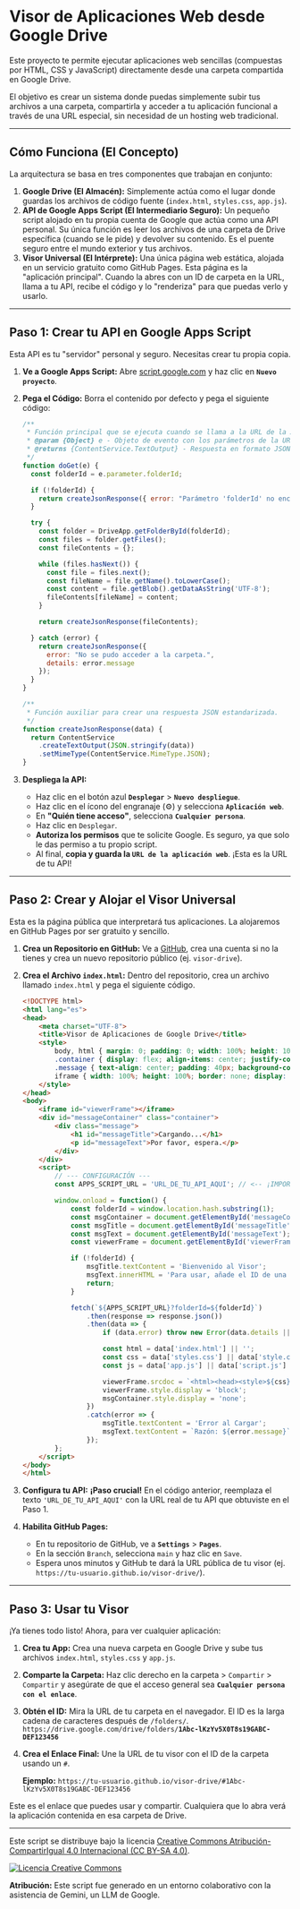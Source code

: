 # Visor de Aplicaciones Web desde Google Drive

Este proyecto te permite ejecutar aplicaciones web sencillas (compuestas por HTML, CSS y JavaScript) directamente desde una carpeta compartida en Google Drive.

El objetivo es crear un sistema donde puedas simplemente subir tus archivos a una carpeta, compartirla y acceder a tu aplicación funcional a través de una URL especial, sin necesidad de un hosting web tradicional.

---

## Cómo Funciona (El Concepto)

La arquitectura se basa en tres componentes que trabajan en conjunto:

1.  **Google Drive (El Almacén):** Simplemente actúa como el lugar donde guardas los archivos de código fuente (`index.html`, `styles.css`, `app.js`).
2.  **API de Google Apps Script (El Intermediario Seguro):** Un pequeño script alojado en tu propia cuenta de Google que actúa como una API personal. Su única función es leer los archivos de una carpeta de Drive específica (cuando se le pide) y devolver su contenido. Es el puente seguro entre el mundo exterior y tus archivos.
3.  **Visor Universal (El Intérprete):** Una única página web estática, alojada en un servicio gratuito como GitHub Pages. Esta página es la "aplicación principal". Cuando la abres con un ID de carpeta en la URL, llama a tu API, recibe el código y lo "renderiza" para que puedas verlo y usarlo.

---

## Paso 1: Crear tu API en Google Apps Script

Esta API es tu "servidor" personal y seguro. Necesitas crear tu propia copia.

1.  **Ve a Google Apps Script:** Abre [script.google.com](https://script.google.com) y haz clic en **`Nuevo proyecto`**.
2.  **Pega el Código:** Borra el contenido por defecto y pega el siguiente código:

    ```javascript
    /**
     * Función principal que se ejecuta cuando se llama a la URL de la API (GET).
     * @param {Object} e - Objeto de evento con los parámetros de la URL.
     * @returns {ContentService.TextOutput} - Respuesta en formato JSON.
     */
    function doGet(e) {
      const folderId = e.parameter.folderId;
    
      if (!folderId) {
        return createJsonResponse({ error: "Parámetro 'folderId' no encontrado." });
      }
    
      try {
        const folder = DriveApp.getFolderById(folderId);
        const files = folder.getFiles();
        const fileContents = {};
    
        while (files.hasNext()) {
          const file = files.next();
          const fileName = file.getName().toLowerCase();
          const content = file.getBlob().getDataAsString('UTF-8');
          fileContents[fileName] = content;
        }
    
        return createJsonResponse(fileContents);
    
      } catch (error) {
        return createJsonResponse({ 
          error: "No se pudo acceder a la carpeta.",
          details: error.message
        });
      }
    }
    
    /**
     * Función auxiliar para crear una respuesta JSON estandarizada.
     */
    function createJsonResponse(data) {
      return ContentService
        .createTextOutput(JSON.stringify(data))
        .setMimeType(ContentService.MimeType.JSON);
    }
    ```

3.  **Despliega la API:**
    * Haz clic en el botón azul **`Desplegar`** > **`Nuevo despliegue`**.
    * Haz clic en el ícono del engranaje (⚙️) y selecciona **`Aplicación web`**.
    * En **"Quién tiene acceso"**, selecciona **`Cualquier persona`**.
    * Haz clic en `Desplegar`.
    * **Autoriza los permisos** que te solicite Google. Es seguro, ya que solo le das permiso a tu propio script.
    * Al final, **copia y guarda la `URL de la aplicación web`**. ¡Esta es la URL de tu API!

---

## Paso 2: Crear y Alojar el Visor Universal

Esta es la página pública que interpretará tus aplicaciones. La alojaremos en GitHub Pages por ser gratuito y sencillo.

1.  **Crea un Repositorio en GitHub:** Ve a [GitHub](https://github.com), crea una cuenta si no la tienes y crea un nuevo repositorio público (ej. `visor-drive`).
2.  **Crea el Archivo `index.html`:** Dentro del repositorio, crea un archivo llamado `index.html` y pega el siguiente código.

    ```html
    <!DOCTYPE html>
    <html lang="es">
    <head>
        <meta charset="UTF-8">
        <title>Visor de Aplicaciones de Google Drive</title>
        <style>
            body, html { margin: 0; padding: 0; width: 100%; height: 100%; font-family: sans-serif; }
            .container { display: flex; align-items: center; justify-content: center; width: 100%; height: 100%; background-color: #f0f2f5; }
            .message { text-align: center; padding: 40px; background-color: white; border-radius: 8px; box-shadow: 0 4px 12px rgba(0,0,0,0.1); }
            iframe { width: 100%; height: 100%; border: none; display: none; }
        </style>
    </head>
    <body>
        <iframe id="viewerFrame"></iframe>
        <div id="messageContainer" class="container">
            <div class="message">
                <h1 id="messageTitle">Cargando...</h1>
                <p id="messageText">Por favor, espera.</p>
            </div>
        </div>
        <script>
            // --- CONFIGURACIÓN ---
            const APPS_SCRIPT_URL = 'URL_DE_TU_API_AQUI'; // <-- ¡IMPORTANTE: Pega tu URL aquí!
    
            window.onload = function() {
                const folderId = window.location.hash.substring(1);
                const msgContainer = document.getElementById('messageContainer');
                const msgTitle = document.getElementById('messageTitle');
                const msgText = document.getElementById('messageText');
                const viewerFrame = document.getElementById('viewerFrame');
    
                if (!folderId) {
                    msgTitle.textContent = 'Bienvenido al Visor';
                    msgText.innerHTML = 'Para usar, añade el ID de una carpeta de Drive a la URL después de un #.';
                    return;
                }
    
                fetch(`${APPS_SCRIPT_URL}?folderId=${folderId}`)
                    .then(response => response.json())
                    .then(data => {
                        if (data.error) throw new Error(data.details || data.error);
    
                        const html = data['index.html'] || '';
                        const css = data['styles.css'] || data['style.css'] || '';
                        const js = data['app.js'] || data['script.js'] || '';
    
                        viewerFrame.srcdoc = `<html><head><style>${css}</style></head><body>${html}<script>${js}<\/script></body></html>`;
                        viewerFrame.style.display = 'block';
                        msgContainer.style.display = 'none';
                    })
                    .catch(error => {
                        msgTitle.textContent = 'Error al Cargar';
                        msgText.textContent = `Razón: ${error.message}`;
                    });
            };
        </script>
    </body>
    </html>
    ```

3.  **Configura tu API:** **¡Paso crucial!** En el código anterior, reemplaza el texto `'URL_DE_TU_API_AQUI'` con la URL real de tu API que obtuviste en el Paso 1.
4.  **Habilita GitHub Pages:**
    * En tu repositorio de GitHub, ve a **`Settings`** > **`Pages`**.
    * En la sección `Branch`, selecciona `main` y haz clic en `Save`.
    * Espera unos minutos y GitHub te dará la URL pública de tu visor (ej. `https://tu-usuario.github.io/visor-drive/`).

---

## Paso 3: Usar tu Visor

¡Ya tienes todo listo! Ahora, para ver cualquier aplicación:

1.  **Crea tu App:** Crea una nueva carpeta en Google Drive y sube tus archivos `index.html`, `styles.css` y `app.js`.
2.  **Comparte la Carpeta:** Haz clic derecho en la carpeta > `Compartir` > `Compartir` y asegúrate de que el acceso general sea **`Cualquier persona con el enlace`**.
3.  **Obtén el ID:** Mira la URL de tu carpeta en el navegador. El ID es la larga cadena de caracteres después de `/folders/`.
    `https://drive.google.com/drive/folders/`**`1Abc-lKzYv5X0T8s19GABC-DEF123456`**
4.  **Crea el Enlace Final:** Une la URL de tu visor con el ID de la carpeta usando un `#`.

    **Ejemplo:** `https://tu-usuario.github.io/visor-drive/#1Abc-lKzYv5X0T8s19GABC-DEF123456`

Este es el enlace que puedes usar y compartir. Cualquiera que lo abra verá la aplicación contenida en esa carpeta de Drive.

---

Este script se distribuye bajo la licencia [Creative Commons Atribución-CompartirIgual 4.0 Internacional (CC BY-SA 4.0)](https://creativecommons.org/licenses/by-sa/4.0/).

<a rel="license" href="http://creativecommons.org/licenses/by-sa/4.0/"><img alt="Licencia Creative Commons" style="border-width:0" src="https://i.creativecommons.org/l/by-sa/4.0/88x31.png" /></a>

**Atribución:** Este script fue generado en un entorno colaborativo con la asistencia de Gemini, un LLM de Google.
